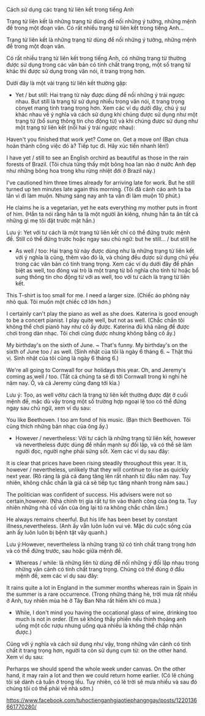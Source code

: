 Cách sử dụng các trạng từ liên kết trong tiếng Anh

Trạng từ liên kết là những trạng từ dùng để nối những ý tưởng, những mệnh đề trong một đoạn văn. Có rất nhiều trạng từ liên kết trong tiếng Anh...

Trạng từ liên kết là những trạng từ dùng để nối những ý tưởng, những mệnh đề trong một đoạn văn.

Có rất nhiều trạng từ liên kết trong tiếng Anh, có những trạng từ thường được sử dụng trong các văn bản có tính chất trang trọng, một số trạng từ khác thì được sử dụng trong văn nói, ít trang trọng hơn.

Dưới đây là một vài trạng từ liên kết thường gặp:

* Yet / but still: Hai trạng từ này được dùng để nối những ý trái ngược nhau. But still là trạng từ sử dụng nhiều trong văn nói, ít trang trọng cònyet mang tính trang trọng hơn. Xem các ví dụ dưới đây, chú ý sự khác nhau về ý nghĩa và cách sử dụng khi chúng được sử dụng như một trạng từ (bổ sung thông tin cho động từ) và khi chúng được sử dụng như một trạng từ liên kết (nối hai ý trái ngược nhau):

Haven't you finished that work yet? Come on. Get a move on! (Bạn chưa hoàn thành công việc đó à? Tiếp tục đi. Hãy xúc tiến nhanh lên!)

I have yet / still to see an English orchird as beautiful as those in the rain forests of Brazil. (Tôi chưa từng thấy một bông hoa lan nào ở nước Anh đẹp như những bông hoa trong khu rừng nhiệt đới ở Brazil này.)

I've cautioned him three times already for arriving late for work. But he still turned up ten minutes late again this morning. (Tôi đã cảnh cáo anh ta ba lần vì đi làm muộn. Nhưng sáng nay anh ta vẫn đi làm muộn 10 phút.)

He claims he is a vegetarian, yet he eats everything my mother puts in front of him. (Hắn ta nói rằng hắn ta là một người ăn kiêng, nhưng hắn ta ăn tất cả những gì mẹ tôi đặt trước mặt hắn.)

Lưu ý: Yet với tư cách là một trạng từ liên kết chỉ có thể đứng trước mệnh đề. Still có thể đứng trước hoặc ngay sau chủ ngữ: but he still... / but still he

* As well / too: Hai trạng từ này được dùng như là những trạng từ liên kết với ý nghĩa là cũng, thêm vào đó là, và chúng đều được sử dụng chủ yếu trong các văn bản có tính trang trọng. Xem các ví dụ dưới đây để phân biệt as well, too đóng vai trò là một trạng từ bổ nghĩa cho tính từ hoặc bổ sung thông tin cho động từ với as well, too với tư cách là trạng từ liên kết.

This T-shirt is too small for me. I need a larger size. (Chiếc áo phông này nhỏ quá. Tôi muốn một chiếc cỡ lớn hơn.)

I certainly can't play the piano as well as she does. Katerina is good enough to be a concert pianist. I play quite well, but not as well. (Chắc chắn tôi không thể chơi pianô hay như cô ấy được. Katerina đủ khả năng để được chơi trong dàn nhạc. Tôi chơi cũng được nhưng không bằng cô ấy.)

My birthday's on the sixth of June. ~ That's funny. My birthday's on the sixth of June too / as well. (Sinh nhật của tôi là ngày 6 tháng 6. ~ Thật thú vị. Sinh nhật của tôi cũng là ngày 6 tháng 6.)

We're all going to Cornwall for our holidays this year. Oh, and Jeremy's coming as well / too. (Tất cả chúng ta sẽ đi tới Cornwall trong kì nghỉ hè năm nay. Ồ, và cả Jeremy cũng đang tới kìa.)

Lưu ý: Too, as well vớitư cách là trạng từ liên kết thường được đặt ở cuối mệnh đề, mặc dù vậy trong một số trường hợp ngoại lệ too có thể đứng ngay sau chủ ngữ, xem ví dụ sau:

You like Beethoven. I too am fond of his music. (Bạn thích Beethoven. Tôi cũng thích những bản nhạc của ông ấy.)

* However / nevertheless: Với tư cách là những trạng từ liên kết, however và nevertheless được dùng để nhấn mạnh sự đối lập, và có thể sẽ làm người đọc, người nghe phải sửng sốt. Xem các ví dụ sau đây:

It is clear that prices have been rising steadily throughout this year. It is, however / nevertheless, unlikely that they will continue to rise as quickly next year. (Rõ ràng là giá cả đang tăng lên rất nhanh từ đầu năm nay. Tuy nhiên, không chắc chắn là giá cả sẽ tiếp tục tăng nhanh trong năm sau.)

The politician was confident of success. His advisers were not so certain,however. (Nhà chính trị gia rất tự tin vào thành công của ông ta. Tuy nhiên những nhà cố vấn của ông lại tỏ ra không chắc chắn lắm.)

He always remains cheerful. But his life has been beset by constant illness,nevertheless. (Anh ấy vẫn luôn luôn vui vẻ. Mặc dù cuộc sống của anh ấy luôn luôn bị bệnh tật vây quanh.)

Lưu ý:However, nevertheless là những trạng từ có tính chất trang trọng hơn và có thể đứng trước, sau hoặc giữa mệnh đề.

* Whereas / while: là những liên từ dùng để nối những ý đối lập nhau trong những văn cảnh có tính chất trang trọng. Chúng có thể đúng ở đầu mệnh đề, xem các ví dụ sau đây:

It rains quite a lot in England in the summer months whereas rain in Spain in the summer is a rare occurrence. (Trong những tháng hè, trời mưa rất nhiều ở Anh, tuy nhiên mùa hè ở Tây Ban Nha rất hiếm khi có mưa.)

* While, I don't mind you having the occational glass of wine, drinking too much is not in order. (Em sẽ không thấy phiền nếu thỉnh thoảng anh uống một cốc rượu nhưng uống quá nhiều là không thể chấp nhận được.)

Cũng với ý nghĩa và cách sử dụng như vậy, trong những văn cảnh có tính chất ít trang trọng hơn, người ta còn sử dụng cụm từ: on the other hand. Xem ví dụ sau:

Perharps we should spend the whole week under canvas. On the other hand, it may rain a lot and then we could return home earlier. (Có lẽ chúng tôi sẽ dành cả tuần ở trong lều. Tuy nhiên, có lẽ trời sẽ mưa nhiều và sau đó chúng tôi có thể phải về nhà sớm.)

https://www.facebook.com/tuhoctienganhgiaotiephangngay/posts/1220136661770280/